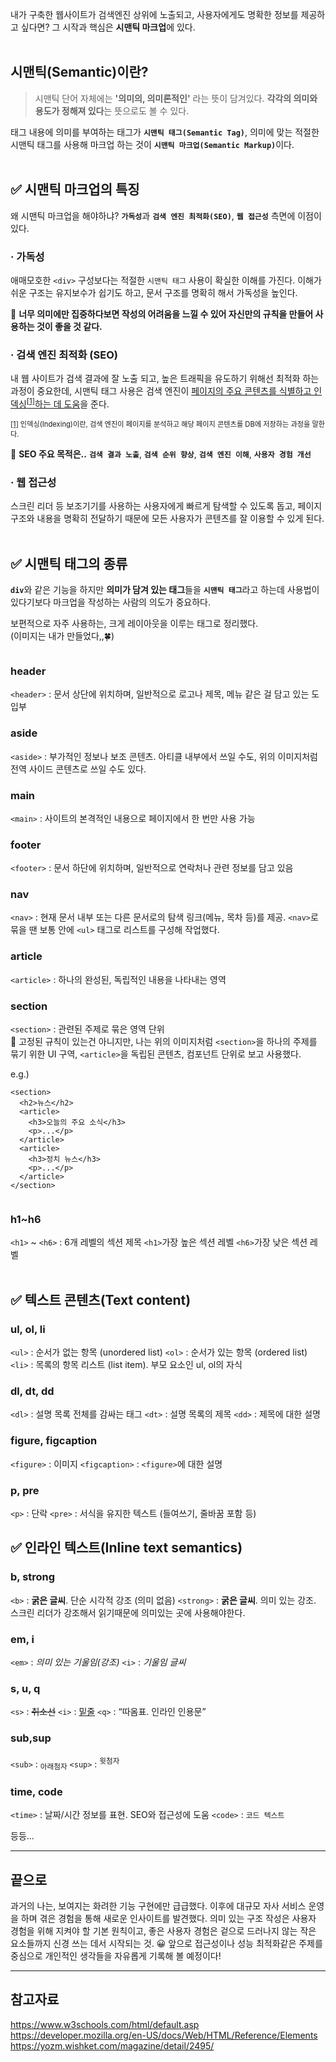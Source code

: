 <p>내가 구축한 웹사이트가 검색엔진 상위에 노출되고, 사용자에게도 명확한 정보를 제공하고 싶다면?
그 시작과 핵심은 <strong>시맨틱 마크업</strong>에 있다.
<br /><br /></p>
<h2 id="시맨틱semantic이란">시맨틱(Semantic)이란?</h2>
<blockquote>
<p>시맨틱 단어 자체에는 <strong>'의미의, 의미론적인'</strong> 라는 뜻이 담겨있다.
<strong>각각의 의미와 용도가 정해져 있다</strong>는 뜻으로도 볼 수 있다.</p>
</blockquote>
<p>태그 내용에 의미를 부여하는 태그가 <code><strong>시맨틱 태그(Semantic Tag)</strong></code>,
의미에 맞는 적절한 시맨틱 태그를 사용해 마크업 하는 것이 <code><strong>시맨틱 마크업(Semantic Markup)</strong></code>이다.
<br /><br /></p>
<h2 id="✅-시맨틱-마크업의-특징">✅ 시맨틱 마크업의 특징</h2>
<p>왜 시맨틱 마크업을 해야하냐?
<code><strong>가독성</strong></code>과 <code><strong>검색 엔진 최적화(SEO)</strong></code>, <code><strong>웹 접근성</strong></code> 측면에 이점이 있다.
<br /></p>
<h3 id="·-가독성">· 가독성</h3>
<p>애매모호한 <code>&lt;div&gt;</code> 구성보다는 적절한 <code>시맨틱 태그</code> 사용이 확실한 이해를 가진다. 
이해가 쉬운 구조는 유지보수가 쉽기도 하고, 문서 구조를 명확히 해서 가독성을 높인다.</p>
<p>🌠 <strong>너무 의미에만 집중하다보면 작성의 어려움을 느낄 수 있어 자신만의 규칙을 만들어 사용하는 것이 좋을 것 같다.</strong>
<br /></p>
<h3 id="·-검색-엔진-최적화-seo">· 검색 엔진 최적화 (SEO)</h3>
<p>내 웹 사이트가 검색 결과에 잘 노출 되고, 높은 트래픽을 유도하기 위해선 최적화 하는 과정이 중요한데, 시맨틱 태그 사용은 검색 엔진이 <u>페이지의 주요 콘텐츠를 식별하고 인덱싱<sup><a href="https://api.velog.io/rss/@iamsuuya#fn-def-1" id="fn-1">[1]</a></sup>하는 데 도움</u>을 준다.</p>
<div style="font-size: 0.8em;">
  <a href="https://api.velog.io/rss/@iamsuuya#fn-1" id="fn-def-1">[1]</a> 인덱싱(Indexing)이란, 검색 엔진이 페이지를 분석하고 해당 페이지 콘텐츠를 DB에 저장하는 과정을 말한다.
</div>

<p>🌠 <strong>SEO 주요 목적은..</strong> <code><strong>검색 결과 노출</strong></code>,&nbsp;<code><strong>검색 순위 향상</strong></code>,&nbsp;<code><strong>검색 엔진 이해</strong></code>,&nbsp;<code><strong>사용자 경험 개선</strong></code>
<br /></p>
<h3 id="·-웹-접근성">· 웹 접근성</h3>
<p>스크린 리더 등 보조기기를 사용하는 사용자에게 빠르게 탐색할 수 있도록 돕고, 페이지 구조와 내용을 명확히 전달하기 때문에 모든 사용자가 콘텐츠를 잘 이용할 수 있게 된다. 
<br /><br /></p>
<h2 id="✅-시맨틱-태그의-종류">✅ 시맨틱 태그의 종류</h2>
<p><code><strong>div</strong></code>와 같은 기능을 하지만 <strong>의미가 담겨 있는 태그</strong>들을 <code><strong>시맨틱 태그</strong></code>라고 하는데 사용법이 있다기보다 마크업을 작성하는 사람의 의도가 중요하다.</p>
<p>보편적으로 자주 사용하는, 크게 레이아웃을 이루는 태그로 정리했다.
<br />
(이미지는 내가 만들었다,,🍀)
<br /></p>
<p><img alt="" src="https://velog.velcdn.com/images/iamsuuya/post/1644288d-d8ab-47a1-b216-aa89b9fe27da/image.png" /></p>
<h3 id="header">header</h3>
<p><code>&lt;header&gt;</code> : 문서 상단에 위치하며, 일반적으로 로고나 제목, 메뉴 같은 걸 담고 있는 도입부</p>
<h3 id="aside">aside</h3>
<p><code>&lt;aside&gt;</code> : 부가적인 정보나 보조 콘텐츠. 아티클 내부에서 쓰일 수도, 위의 이미지처럼 전역 사이드 콘텐츠로 쓰일 수도 있다.</p>
<h3 id="main">main</h3>
<p><code>&lt;main&gt;</code> : 사이트의 본격적인 내용으로 페이지에서 한 번만 사용 가능</p>
<h3 id="footer">footer</h3>
<p><code>&lt;footer&gt;</code> : 문서 하단에 위치하며, 일반적으로 연락처나 관련 정보를 담고 있음
<br />
<img alt="" src="https://velog.velcdn.com/images/iamsuuya/post/4744ab8e-0755-4700-921f-bffe18c5c8df/image.png" /></p>
<h3 id="nav">nav</h3>
<p><code>&lt;nav&gt;</code> : 현재 문서 내부 또는 다른 문서로의 탐색 링크(메뉴, 목차 등)를 제공. 
<code>&lt;nav&gt;</code>로 묶을 땐 보통 안에 <code>&lt;ul&gt;</code> 태그로 리스트를 구성해 작업했다.
<br />
<img alt="" src="https://velog.velcdn.com/images/iamsuuya/post/05e912bb-2755-41f0-b957-f0e5a3338469/image.png" /></p>
<h3 id="article">article</h3>
<p><code>&lt;article&gt;</code> : 하나의 완성된, 독립적인 내용을 나타내는 영역</p>
<h3 id="section">section</h3>
<p><code>&lt;section&gt;</code> : 관련된 주제로 묶은 영역 단위
<br />
🌠 고정된 규칙이 있는건 아니지만, 나는 위의 이미지처럼 <code>&lt;section&gt;</code>을 하나의 주제를 묶기 위한 UI 구역, <code>&lt;article&gt;</code>을 독립된 콘텐츠, 컴포넌트 단위로 보고 사용했다.</p>
<p>e.g.)</p>
<pre><code>&lt;section&gt;
  &lt;h2&gt;뉴스&lt;/h2&gt;
  &lt;article&gt;
    &lt;h3&gt;오늘의 주요 소식&lt;/h3&gt;
    &lt;p&gt;...&lt;/p&gt;
  &lt;/article&gt;
  &lt;article&gt;
    &lt;h3&gt;정치 뉴스&lt;/h3&gt;
    &lt;p&gt;...&lt;/p&gt;
  &lt;/article&gt;
&lt;/section&gt;</code></pre><p><img alt="" src="https://velog.velcdn.com/images/iamsuuya/post/ca62759a-c446-493e-b0dc-62f532a5011c/image.png" /></p>
<h3 id="h1h6">h1~h6</h3>
<p><code>&lt;h1&gt;</code> ~ <code>&lt;h6&gt;</code> : 6개 레벨의 섹션 제목 <code>&lt;h1&gt;</code>가장 높은 섹션 레벨 <code>&lt;h6&gt;</code>가장 낮은 섹션 레벨
<br /><br /></p>
<h2 id="✅-텍스트-콘텐츠text-content">✅ 텍스트 콘텐츠(Text content)</h2>
<h3 id="ul-ol-li">ul, ol, li</h3>
<p><code>&lt;ul&gt;</code> : 순서가 없는 항목 (unordered list)
<code>&lt;ol&gt;</code> : 순서가 있는 항목 (ordered list)
<code>&lt;li&gt;</code> : 목록의 항목 리스트 (list item). 부모 요소인 ul, ol의 자식</p>
<h3 id="dl-dt-dd">dl, dt, dd</h3>
<p><code>&lt;dl&gt;</code> : 설명 목록 전체를 감싸는 태그
<code>&lt;dt&gt;</code> : 설명 목록의 제목
<code>&lt;dd&gt;</code> : 제목에 대한 설명</p>
<h3 id="figure-figcaption">figure, figcaption</h3>
<p><code>&lt;figure&gt;</code> : 이미지
<code>&lt;figcaption&gt;</code> : <code>&lt;figure&gt;</code>에 대한 설명</p>
<h3 id="p-pre">p, pre</h3>
<p><code>&lt;p&gt;</code> : 단락
<code>&lt;pre&gt;</code> : 서식을 유지한 텍스트 (들여쓰기, 줄바꿈 포함 등)
<br /></p>
<h2 id="✅-인라인-텍스트inline-text-semantics">✅ 인라인 텍스트(Inline text semantics)</h2>
<h3 id="b-strong">b, strong</h3>
<p><code>&lt;b&gt;</code> : <strong>굵은 글씨</strong>. 단순 시각적 강조 (의미 없음)
<code>&lt;strong&gt;</code> : <strong>굵은 글씨</strong>. 의미 있는 강조. 스크린 리더가 강조해서 읽기때문에 의미있는 곳에 사용해야한다.</p>
<h3 id="em-i">em, i</h3>
<p><code>&lt;em&gt;</code> : <em>의미 있는 기울임(강조)</em>
<code>&lt;i&gt;</code> : <em>기울임 글씨</em></p>
<h3 id="s-u-q">s, u, q</h3>
<p><code>&lt;s&gt;</code> : <del>취소선</del>
<code>&lt;i&gt;</code> : <u>밑줄</u>
<code>&lt;q&gt;</code> : <q>따옴표. 인라인 인용문</q></p>
<h3 id="subsup">sub,sup</h3>
<p><code>&lt;sub&gt;</code> : <sub>아래첨자</sub>
<code>&lt;sup&gt;</code> : <sup>윗첨자</sup></p>
<h3 id="time-code">time, code</h3>
<p><code>&lt;time&gt;</code> : 날짜/시간 정보를 표현. SEO와 접근성에 도움
<code>&lt;code&gt;</code> : <code>코드 텍스트</code>
<br /></p>
<p>등등...
</p>
<hr />
<h2 id="끝으로">끝으로</h2>
<p>과거의 나는, 보여지는 화려한 기능 구현에만 급급했다. 이후에 대규모 자사 서비스 운영을 하며 겪은 경험을 통해 새로운 인사이트를 발견했다. 의미 있는 구조 작성은 사용자 경험을 위해 지켜야 할 기본 원칙이고, 좋은 사용자 경험은 겉으로 드러나지 않는 작은 요소들까지 신경 쓰는 데서 시작되는 것. 😀
앞으로 접근성이나 성능 최적화같은 주제를 중심으로 개인적인 생각들을 자유롭게 기록해 볼 예정이다!</p>
<hr />
<h2 id="참고자료">참고자료</h2>
<p><a href="https://www.w3schools.com/html/default.asp">https://www.w3schools.com/html/default.asp</a>
<a href="https://developer.mozilla.org/en-US/docs/Web/HTML/Reference/Elements">https://developer.mozilla.org/en-US/docs/Web/HTML/Reference/Elements</a>
<a href="https://yozm.wishket.com/magazine/detail/2495/">https://yozm.wishket.com/magazine/detail/2495/</a></p>